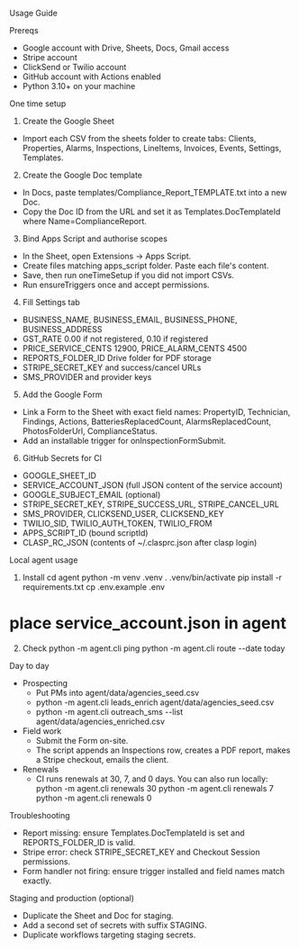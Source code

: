 Usage Guide

Prereqs
- Google account with Drive, Sheets, Docs, Gmail access
- Stripe account
- ClickSend or Twilio account
- GitHub account with Actions enabled
- Python 3.10+ on your machine

One time setup
1) Create the Google Sheet
- Import each CSV from the sheets folder to create tabs:
  Clients, Properties, Alarms, Inspections, LineItems, Invoices, Events, Settings, Templates.

2) Create the Google Doc template
- In Docs, paste templates/Compliance_Report_TEMPLATE.txt into a new Doc.
- Copy the Doc ID from the URL and set it as Templates.DocTemplateId where Name=ComplianceReport.

3) Bind Apps Script and authorise scopes
- In the Sheet, open Extensions -> Apps Script.
- Create files matching apps_script folder. Paste each file's content.
- Save, then run oneTimeSetup if you did not import CSVs.
- Run ensureTriggers once and accept permissions.

4) Fill Settings tab
- BUSINESS_NAME, BUSINESS_EMAIL, BUSINESS_PHONE, BUSINESS_ADDRESS
- GST_RATE 0.00 if not registered, 0.10 if registered
- PRICE_SERVICE_CENTS 12900, PRICE_ALARM_CENTS 4500
- REPORTS_FOLDER_ID Drive folder for PDF storage
- STRIPE_SECRET_KEY and success/cancel URLs
- SMS_PROVIDER and provider keys

5) Add the Google Form
- Link a Form to the Sheet with exact field names:
  PropertyID, Technician, Findings, Actions, BatteriesReplacedCount, AlarmsReplacedCount, PhotosFolderUrl, ComplianceStatus.
- Add an installable trigger for onInspectionFormSubmit.

6) GitHub Secrets for CI
- GOOGLE_SHEET_ID
- SERVICE_ACCOUNT_JSON (full JSON content of the service account)
- GOOGLE_SUBJECT_EMAIL (optional)
- STRIPE_SECRET_KEY, STRIPE_SUCCESS_URL, STRIPE_CANCEL_URL
- SMS_PROVIDER, CLICKSEND_USER, CLICKSEND_KEY
- TWILIO_SID, TWILIO_AUTH_TOKEN, TWILIO_FROM
- APPS_SCRIPT_ID (bound scriptId)
- CLASP_RC_JSON (contents of ~/.clasprc.json after clasp login)

Local agent usage
1) Install
  cd agent
  python -m venv .venv
  . .venv/bin/activate
  pip install -r requirements.txt
  cp .env.example .env
  # place service_account.json in agent

2) Check
  python -m agent.cli ping
  python -m agent.cli route --date today

Day to day
- Prospecting
  - Put PMs into agent/data/agencies_seed.csv
  - python -m agent.cli leads_enrich agent/data/agencies_seed.csv
  - python -m agent.cli outreach_sms --list agent/data/agencies_enriched.csv
- Field work
  - Submit the Form on-site.
  - The script appends an Inspections row, creates a PDF report, makes a Stripe checkout, emails the client.
- Renewals
  - CI runs renewals at 30, 7, and 0 days. You can also run locally:
    python -m agent.cli renewals 30
    python -m agent.cli renewals 7
    python -m agent.cli renewals 0

Troubleshooting
- Report missing: ensure Templates.DocTemplateId is set and REPORTS_FOLDER_ID is valid.
- Stripe error: check STRIPE_SECRET_KEY and Checkout Session permissions.
- Form handler not firing: ensure trigger installed and field names match exactly.

Staging and production (optional)
- Duplicate the Sheet and Doc for staging.
- Add a second set of secrets with suffix STAGING.
- Duplicate workflows targeting staging secrets.
